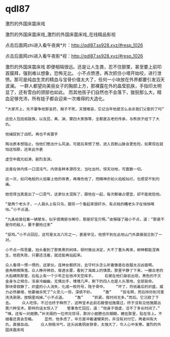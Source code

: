 # qdl87
激烈的外国床震床戏

激烈的外国床震床戏_激烈的外国床震床戏_在线精品影视

点击后面网zhi进入看午夜爽*片：http://qdl87.ss928.xyz/#resp_1026

点击后面网zhi进入看午夜影*视：http://qdl87.ss928.xyz/#resp_1026

激烈的外国床震床戏    即便相隔很远。还是让人生畏，忍不住颤栗，甚至要上前叩首膜拜，强到难以想象，恐怖无比。    小不点愤懑，再次抓住小塔开始咬，进行泄愤。那可是纯血生灵的精血与宝骨价值太大了，任何一小块放在外界都要引发滔天波澜。    一群人都望向美丽女子的胸部上方，那裸露在外的晶莹肌肤，手指印太明显了，还有雪白的颈部也如此。    而其他孩子们自然也不会落下，狻猊那么大，精血足够充沛，所有娃子都会迎来一次难得的大造化。

    “大家齐上，先不要争抢那圣药，猴子不死，天理难容，忘记当年他是怎么击杀我们父辈的了吗”

    这些人包括拓跋族，以及昆、离、渊、蒙四大家族等，全都是古老的传承，与熊孩子结下了大仇。

    他捕捉到了战机，再也不肯罢手

    陶冶原本想阻止，怕他们惹出什么风波。可是后来想了想，进入百断山脉会更危险，如果现在就怕这怕那，还来此作甚

    虚空中霞光如涛，剧烈澎湃。

    这是在体内炼一口混沌气，内敛各种本源符文，当吐出时。惊天动地，可震散一切。

    这一次，如闪电般的火焰窜上他的体表，再难伤他了，而精神亦如火焰般灿烂，也感受不到灼痛。

    她觉得当真是出了一口恶气，这家伙太混账了，跟他在一起，每次都被占便宜，却不能收拾他。

    “是两个老头子，一人肩头上有只鸟，跟另一个看起来很奸诈、有点贱的糟老头子在悄悄嘀咕。”小不点道。

    “九条蛟兽拉着一辆辇车，似乎很瑰丽与稀珍，那是好宝贝啊。”皮猴碰了碰小不点，道：“那是不是你的敌人，要不要抢过来”

    “捉鸡。”小不点回应，这可是太古八珍之一，甚是罕见，他想不到在此地山门外直接就见到了一对。

    小不点一阵思量，抬头看到了那焦黑的树体，顿时做出决定，大不了重头再来，柳神都能涅再生，他若失败，只要还活着，就还能再站起来。

    众人看得一愣一愣的，这家伙，连神女都挤对，去守村头怎么听着像是在收服太古凶兽啊。    兽角稍微降落，众人睁开神目，穿透水雾，看到了海面上的情景。那里平静了下来，一艘古老的大船横陈那里，在船上有一个少年正在他冲天空挥手。    石昊在他们身前出现，黑色的不灭金身与之相合，浑身冷幽幽，无情出手，噗噗几声，剩下的四人也是人头落地，全部毙命。    那块骨寂静了，炽盛的小人消失，化成一枚符号，隐于骨中。    “坏了，符纸最后的炽盛，威力必然暴增，他要被杀死了”火灵儿一惊，深感不妙。    “轰”    “拔毛啊，而后拎你到河里洗洗涮涮，放锅里炖掉。”小不点道。    “轰”    “抓紧。我时间无多。”而后。它沉寂了下去。    众人吃惊。不过也终于释然了，这种宝术此前石毅曾经施展过，终于没有见他施展出第六种宝术。那样的话太惊人了    管事急忙回应，道：“他身子很虚，活不了多长时间了。”    “咦，还有一对翅膀。”补天阁的一位师兄惊讶，那对小翅膀也灰糊糊，蜷在那里，贴在背上。不细看还真会忽略。    显然，他多虑了，毕方是冲着诸犍来的，并没有对付它，两者间有大仇，直接血战。    众人倒吸冷气，这头凶禽铜皮铁骨，太强大了，令人心中发寒。激烈的外国床震床戏
